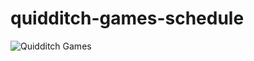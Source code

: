 # quidditch-games-schedule
<img src="/quidditch-games-schedule/quidditch-games-logo" alt="Quidditch Games"/>
